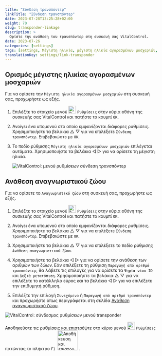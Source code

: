 ```yaml
---
title: "Σύνδεση τρανσπόντερ"
linkTitle: "Σύνδεση τρανσπόντερ"
date: 2023-07-28T13:25:28+02:00
weight: 70
slug: transponder-linkage
description: >
  Ορίστε την ανάθεση του τρανσπόντερ στη συσκευή σας VitalControl.
date: 2023-07-26
categories: [settings]
tags: [settings, Μέγιστη ηλικία, μέγιστη ηλικία αγορασμένων μοσχαριών, Ανάθεση αναγνωριστικού ζώου]
translationKey: settings/link-transponder
---
```

## Ορισμός μέγιστης ηλικίας αγορασμένων μοσχαριών
Για να ορίσετε την `Μέγιστη ηλικία αγορασμένων μοσχαριών` στη συσκευή σας, προχωρήστε ως εξής.

1. Επιλέξτε το στοιχείο μενού <img src="/icons/gear.svg" width="25" align="bottom" alt="Ρυθμίσεις" /> `Ρυθμίσεις` στην κύρια οθόνη της συσκευής σας VitalControl και πατήστε το κουμπί `OK`.

2. Ανοίγει ένα υπομενού στο οποίο εμφανίζονται διάφορες ρυθμίσεις. Χρησιμοποιήστε τα βελάκια △ ▽ για να επιλέξετε `Σύνδεση τρανσπόντερ`. Επιβεβαιώστε με `OK`.

3. Το πεδίο ρύθμισης `Μέγιστη ηλικία αγορασμένων μοσχαριών` επιλέγεται αυτόματα. Χρησιμοποιήστε τα βελάκια ◁ ▷ για να ορίσετε τη μέγιστη ηλικία.

    ![VitalControl: μενού ρυθμίσεων σύνδεση τρανσπόντερ](../images/maximumage.png "Μέγιστη ηλικία αγορασμένων μοσχαριών")

## Ανάθεση αναγνωριστικού ζώου

Για να ορίσετε το `Αναγνωριστικό ζώου` στη συσκευή σας, προχωρήστε ως εξής.

1. Επιλέξτε το στοιχείο μενού <img src="/icons/gear.svg" width="25" align="bottom" alt="Ρυθμίσεις" /> `Ρυθμίσεις` στην κύρια οθόνη της συσκευής σας VitalControl και πατήστε το κουμπί `OK`.

2. Ανοίγει ένα υπομενού στο οποίο εμφανίζονται διάφορες ρυθμίσεις. Χρησιμοποιήστε τα βελάκια △ ▽ για να επιλέξετε `Σύνδεση τρανσπόντερ`. Επιβεβαιώστε με `OK`.

3. Χρησιμοποιήστε τα βελάκια △ ▽ για να επιλέξετε το πεδίο ρύθμισης `Ανάθεση αναγνωριστικού ζώου`.

4. Χρησιμοποιήστε τα βελάκια ◁ ▷ για να ορίσετε την ανάθεση των αριθμών των ζώων. Εάν επιλέξετε τη ρύθμιση `Παραγωγή από αριθμό τρανσπόντερ`, θα λάβετε τις επιλογές για να ορίσετε τα `Ψηφία νέου ID` και `Δεξιά μετατόπιση`. Χρησιμοποιήστε τα βελάκια △ ▽ για να επιλέξετε το κατάλληλο εύρος και τα βελάκια ◁ ▷ για να επιλέξετε την επιθυμητή ρύθμιση.

5. Επιλέξτε την επιλογή `Συνεχόμενο` ή `Παραγωγή από αριθμό τρανσπόντερ` και προχωρήστε όπως περιγράφεται στη σελίδα [Ανάθεση αναγνωριστικού ζώου](../animal-registration/#assignment-animal-id).

![VitalControl: σύνδεσμος ρυθμίσεων μενού transponder](../images/assignmentanimalid.png "Ανάθεση αναγνωριστικού ζώου")

Αποθηκεύστε τις ρυθμίσεις και επιστρέψτε στο κύριο μενού <img src="/icons/gear.svg" width="25" align="bottom" alt="Ρυθμίσεις" /> `Ρυθμίσεις` πατώντας το πλήκτρο `F1` &nbsp;<img src="/icons/footer/save_exit.svg" width="65" align="bottom" alt="Αποθήκευση και επιστροφή" />&nbsp;.
